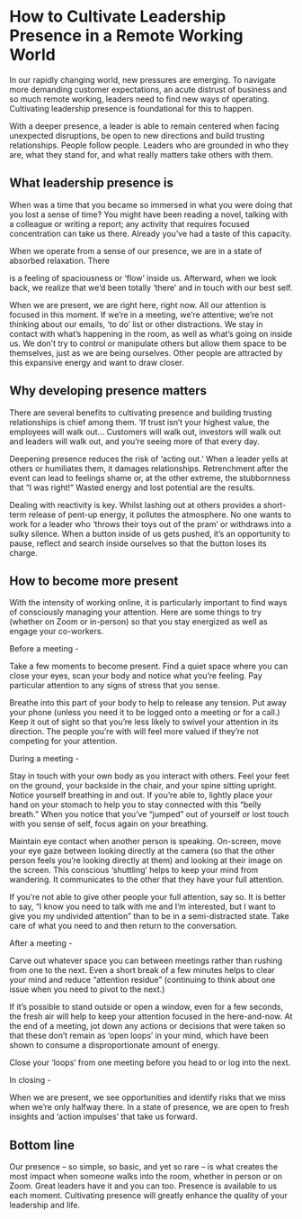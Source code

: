 # How to Cultivate Leadership Presence in a Remote Working World

In our rapidly changing world, new pressures are emerging. To navigate more demanding customer expectations, an acute distrust of business and so much remote working, leaders need to find new ways of operating. Cultivating leadership presence is foundational for this to happen.

With a deeper presence, a leader is able to remain centered when facing unexpected disruptions, be open to new directions and build trusting relationships. People follow people. Leaders who are grounded in who they are, what they stand for, and what really matters take others with them.

## What leadership presence is

When was a time that you became so immersed in what you were doing that you lost a sense of time? You might have been reading a novel, talking with a colleague or writing a report; any activity that requires focused concentration can take us there. Already you’ve had a taste of this capacity.

When we operate from a sense of our presence, we are in a state of absorbed relaxation. There

is a feeling of spaciousness or ‘flow’ inside us. Afterward, when we look back, we realize that we’d been totally ‘there’ and in touch with our best self.

When we are present, we are right here, right now. All our attention is focused in this moment. If we’re in a meeting, we’re attentive; we’re not thinking about our emails, ‘to do’ list or other distractions. We stay in contact with what’s happening in the room, as well as what’s going on inside us. We don’t try to control or manipulate others but allow them space to be themselves, just as we are being ourselves. Other people are attracted by this expansive energy and want to draw closer.

## Why developing presence matters

There are several benefits to cultivating presence and building trusting relationships is chief among them. ‘If trust isn’t your highest value, the employees will walk out… Customers will walk out, investors will walk out and leaders will walk out, and you’re seeing more of that every day.

Deepening presence reduces the risk of ‘acting out.’ When a leader yells at others or humiliates them, it damages relationships. Retrenchment after the event can lead to feelings
shame or, at the other extreme, the stubbornness that “I was right!” Wasted energy and lost potential are the results.

Dealing with reactivity is key. Whilst lashing out at others provides a short-term release of pent-up energy, it pollutes the atmosphere. No one wants to work for a leader who ‘throws their toys out of the pram’ or withdraws into a sulky silence. When a button inside of us gets pushed, it’s an opportunity to pause, reflect and search inside ourselves so that the button loses its charge.

## How to become more present

With the intensity of working online, it is particularly important to find ways of consciously managing your attention. Here are some things to try (whether on Zoom or in-person) so that you stay energized as well as engage your co-workers.

Before a meeting -

Take a few moments to become present. Find a quiet space where you can close your eyes, scan your body and notice what you’re feeling. Pay particular attention to any signs of stress that you sense.

Breathe into this part of your body to help to release any tension. Put away your phone (unless you need it to be logged onto a meeting or for a call.) Keep it out of sight so that you’re less likely to swivel your attention in its direction. The people you’re with will feel more valued if they’re not competing for your attention.

During a meeting -

Stay in touch with your own body as you interact with others. Feel your feet on the ground, your backside in the chair, and your spine sitting upright. Notice yourself breathing in and out. If you’re able to, lightly place your hand on your stomach to help you to stay connected with this “belly breath.” When you notice that you’ve “jumped” out of yourself or lost touch with you sense of self, focus again on your breathing.

Maintain eye contact when another person is speaking. On-screen, move your eye gaze between looking directly at the camera (so that the other person feels you’re looking directly at them) and looking at their image on the screen. This conscious ‘shuttling’ helps to keep your mind from wandering. It communicates to the other that they have your full attention.

If you’re not able to give other people your full attention, say so. It is better to say, “I know you need to talk with me and I’m interested, but I want to give you my undivided attention” than to be in a semi-distracted state. Take care of what you need to and then return to the conversation.

After a meeting -

Carve out whatever space you can between meetings rather than rushing from one to the next. Even a short break of a few minutes helps to clear your mind and reduce “attention residue” (continuing to think about one issue when you need to pivot to the next.)

If it’s possible to stand outside or open a window, even for a few seconds, the fresh air will help to keep your attention focused in the here-and-now. At the end of a meeting, jot down any actions or decisions that were taken so that these don’t remain as ‘open loops’ in your mind, which have been shown to consume a disproportionate amount of energy.

Close your ‘loops’ from one meeting before you head to or log into the next.

In closing -

When we are present, we see opportunities and identify risks that we miss when we’re only halfway there. In a state of presence, we are open to fresh insights and ‘action impulses’ that take us forward.

## Bottom line

Our presence – so simple, so basic, and yet so rare – is what creates the most impact when someone walks into the room, whether in person or on Zoom. Great leaders have it and you can too. Presence is available to us each moment. Cultivating presence will greatly enhance the quality of your leadership and life.
